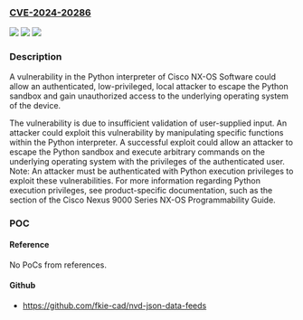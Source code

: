 ### [CVE-2024-20286](https://cve.mitre.org/cgi-bin/cvename.cgi?name=CVE-2024-20286)
![](https://img.shields.io/static/v1?label=Product&message=Cisco%20NX-OS%20Software&color=blue)
![](https://img.shields.io/static/v1?label=Version&message=%3D%208.2(5)%20&color=brighgreen)
![](https://img.shields.io/static/v1?label=Vulnerability&message=Protection%20Mechanism%20Failure&color=brighgreen)

### Description

A vulnerability in the Python interpreter of Cisco NX-OS Software could allow an authenticated, low-privileged, local attacker to escape the Python sandbox and gain unauthorized access to the underlying operating system of the device.The vulnerability is due to insufficient validation of user-supplied input. An attacker could exploit this vulnerability by manipulating specific functions within the Python interpreter. A successful exploit could allow an attacker to escape the Python sandbox and execute arbitrary commands on the underlying operating system with the privileges of the authenticated user.&nbsp;Note: An attacker must be authenticated with Python execution privileges to exploit these vulnerabilities. For more information regarding Python execution privileges, see product-specific documentation, such as the  section of the Cisco Nexus 9000 Series NX-OS Programmability Guide.

### POC

#### Reference
No PoCs from references.

#### Github
- https://github.com/fkie-cad/nvd-json-data-feeds

